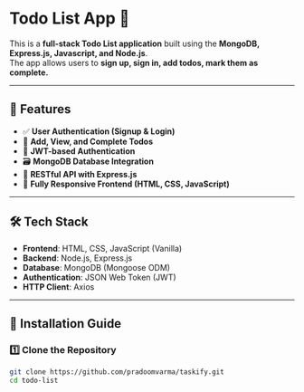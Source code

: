 # Todo List App 📝

This is a **full-stack Todo List application** built using the **MongoDB, Express.js, Javascript, and Node.js**.  
The app allows users to **sign up, sign in, add todos, mark them as complete.**  

---

## 🌟 Features
- ✅ **User Authentication (Signup & Login)**
- 📝 **Add, View, and Complete Todos**
- 🔐 **JWT-based Authentication**
- 🗃️ **MongoDB Database Integration**
- 📡 **RESTful API with Express.js**
- 🚀 **Fully Responsive Frontend (HTML, CSS, JavaScript)**

---

## 🛠️ Tech Stack
- **Frontend**: HTML, CSS, JavaScript (Vanilla)
- **Backend**: Node.js, Express.js
- **Database**: MongoDB (Mongoose ODM)
- **Authentication**: JSON Web Token (JWT)
- **HTTP Client**: Axios

---

## 🚀 Installation Guide

### 1️⃣ Clone the Repository
```sh
git clone https://github.com/pradoomvarma/taskify.git
cd todo-list
